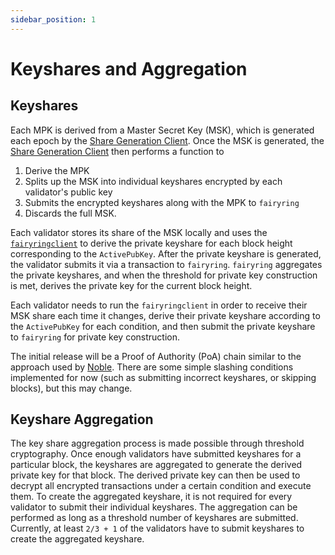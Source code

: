 ```yaml
---
sidebar_position: 1
---
```


# Keyshares and Aggregation

<!-- Add an intro blurb here -->

## Keyshares

Each MPK is derived from a Master Secret Key (MSK), which is generated each epoch by the [Share Generation Client](../running-a-node/share_generation_client.md).
Once the MSK is generated, the [Share Generation Client](../running-a-node/share_generation_client.md) then performs a function to

1. Derive the MPK
2. Splits up the MSK into individual keyshares encrypted by each validator's public key
3. Submits the encrypted keyshares along with the MPK to `fairyring`
4. Discards the full MSK.

Each validator stores its share of the MSK locally and uses the [`fairyringclient`](../running-a-node/submit_keyshare.md#fairyringclient)
to derive the private keyshare for each block height corresponding to the `ActivePubKey`.
After the private keyshare is generated, the validator submits it via a transaction to `fairyring`.
`fairyring` aggregates the private keyshares, and when the threshold for private key construction is met, derives the private key for the current block height.

Each validator needs to run the `fairyringclient` in order to receive their MSK share each time it changes,
derive their private keyshare according to the `ActivePubKey` for each condition,
and then submit the private keyshare to `fairyring` for private key construction.

The initial release will be a Proof of Authority (PoA) chain similar to the approach used by [Noble](https://github.com/strangelove-ventures/noble).
There are some simple slashing conditions implemented for now (such as submitting incorrect keyshares, or skipping blocks), but this may change.

## Keyshare Aggregation

The key share aggregation process is made possible through threshold cryptography.
Once enough validators have submitted keyshares for a particular block,
the keyshares are aggregated to generate the derived private key for that block.
The derived private key can then be used to decrypt all encrypted transactions under a certain condition and execute them.
To create the aggregated keyshare, it is not required for every validator to submit their individual keyshares.
The aggregation can be performed as long as a threshold number of keyshares are submitted.
Currently, at least `2/3 + 1` of the validators have to submit keyshares to create the aggregated keyshare.
